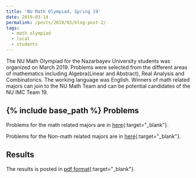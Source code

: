 ```yaml
---
title: 'NU Math Olympiad, Spring 19'
date: 2019-03-14
permalink: /posts/2019/03/blog-post-2/
tags:
  - math olympiad
  - local
  - students
---
```


The NU Math Olympiad for the Nazarbayev University students was organized on March 2019.
Problems were selected from the different areas of mathematics including Algebra(Linear and Abstract), Real Analysis and Combinatorics. The working language was English. 
Winners of math related majors can join to the NU Math Team and can be potential candidates of the NU IMC Team 19.
 
{% include base_path %}
Problems
-------

Problems for the math related majors are in [here](/files/posts/NU_Math_Olympiad/NU_olympiad_Spring19.pdf){:target="_blank"}.

Problems for the Non-math related majors are in [here](/files/posts/NU_Math_Olympiad/Non_math_olympiad_NU_Spring19.pdf){:target="_blank"}.

Results
------
The results is posted in [pdf format](/files/documents/CV_Yerlan.pdf){:target="_blank"}.

